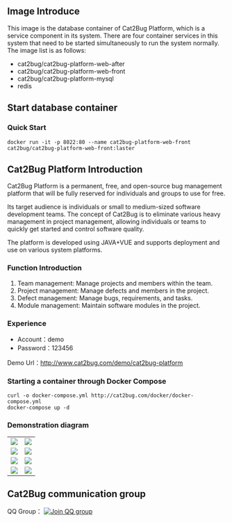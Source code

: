 ## Image Introduce

This image is the database container of Cat2Bug Platform, which is a service component in its system. There are four container services in this system that need to be started simultaneously to run the system normally. The image list is as follows:

*  cat2bug/cat2bug-platform-web-after
*  cat2bug/cat2bug-platform-web-front
*  cat2bug/cat2bug-platform-mysql
*  redis

## Start database container

### Quick Start

```
docker run -it -p 8022:80 --name cat2bug-platform-web-front cat2bug/cat2bug-platform-web-front:laster
```

## Cat2Bug Platform Introduction

Cat2Bug Platform is a permanent, free, and open-source bug management platform that will be fully reserved for individuals and groups to use for free.

Its target audience is individuals or small to medium-sized software development teams. The concept of Cat2Bug is to eliminate various heavy management in project management, allowing individuals or teams to quickly get started and control software quality.

The platform is developed using JAVA+VUE and supports deployment and use on various system platforms.

### Function Introduction

1. Team management: Manage projects and members within the team.
2. Project management: Manage defects and members in the project.
3. Defect management: Manage bugs, requirements, and tasks.
4. Module management: Maintain software modules in the project.

### Experience

- Account：demo
- Password：123456

Demo Url：http://www.cat2bug.com/demo/cat2bug-platform

### Starting a container through Docker Compose

```
curl -o docker-compose.yml http://cat2bug.com/docker/docker-compose.yml
docker-compose up -d
```

### Demonstration diagram

<table>
    <tr>
        <td><img src="http://www.cat2bug.com/public/cat2bug-platform/images/1.jpg"/></td>
        <td><img src="http://www.cat2bug.com/public/cat2bug-platform/images/4.png"/></td>
    </tr>
    <tr>
        <td><img src="http://www.cat2bug.com/public/cat2bug-platform/images/3.png"/></td>
        <td><img src="http://www.cat2bug.com/public/cat2bug-platform/images/2.png"/></td>
    </tr>
    <tr>
        <td><img src="http://www.cat2bug.com/public/cat2bug-platform/images/5.png"/></td>
        <td><img src="http://www.cat2bug.com/public/cat2bug-platform/images/6.png"/></td>
    </tr>
    <tr>
        <td><img src="http://www.cat2bug.com/public/cat2bug-platform/images/7.png"/></td>
        <td><img src="http://www.cat2bug.com/public/cat2bug-platform/images/8.png"/></td>
    </tr>
</table>

## Cat2Bug communication group

QQ Group： [![Join QQ group](https://img.shields.io/badge/%E6%9C%AA%E6%BB%A1-731462000-blue?link=https%3A%2F%2Fqm.qq.com%2Fcgi-bin%2Fqm%2Fqr%3Fk%3DG_vJa478flcFo_1ohJxNYD0mRKafQ7I1%26jump_from%3Dwebapi%26authKey%3DEL0KrLpnjYWqNN9YXTVksNlNFrV9DHYyPMx2RVOhXqLzfnmc%2BOz8oQ38aBOGx90t
)](https://qm.qq.com/cgi-bin/qm/qr?k=G_vJa478flcFo_1ohJxNYD0mRKafQ7I1&jump_from=webapi&authKey=EL0KrLpnjYWqNN9YXTVksNlNFrV9DHYyPMx2RVOhXqLzfnmc+Oz8oQ38aBOGx90t)